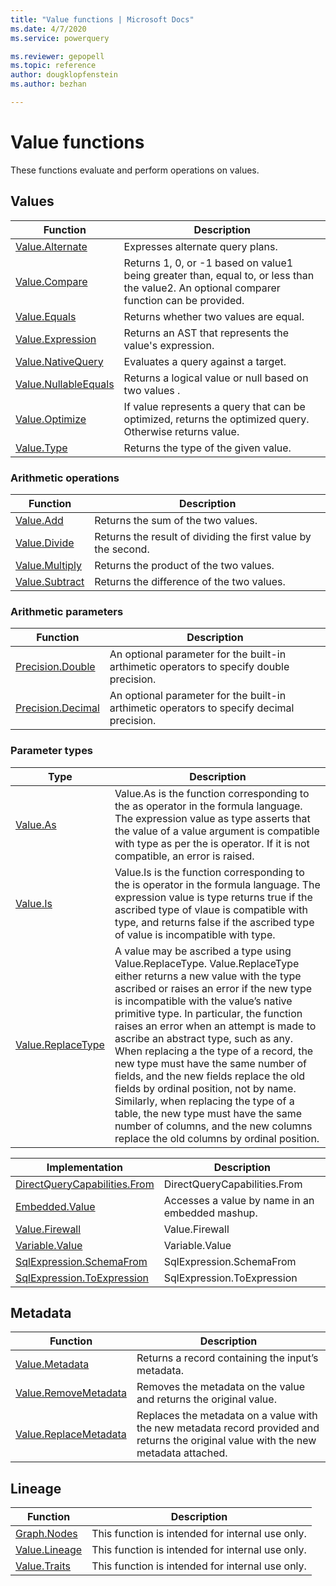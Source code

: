 ```yaml
---
title: "Value functions | Microsoft Docs"
ms.date: 4/7/2020
ms.service: powerquery

ms.reviewer: gepopell
ms.topic: reference
author: dougklopfenstein
ms.author: bezhan

---
```

# Value functions

These functions evaluate and perform operations on values.
  
## <a name="__toc360789732"></a>Values  
  
|Function|Description|  
|------------|---------------|
|[Value.Alternate](value-alternate.md)|Expresses alternate query plans.|
|[Value.Compare](value-compare.md)|Returns 1, 0, or -1 based on value1 being greater than, equal to, or less than the value2. An optional comparer function can be provided.|  
|[Value.Equals](value-equals.md)|Returns whether two values are equal.|  
|[Value.Expression](value-expression.md)|Returns an AST that represents the value's expression.|
|[Value.NativeQuery](value-nativequery.md) | Evaluates a query against a target.|
|[Value.NullableEquals](value-nullableequals.md)|Returns a logical value or null based on two values .| 
|[Value.Optimize](value-optimize.md)|If value represents a query that can be optimized, returns the optimized query. Otherwise returns value.
|[Value.Type](value-type.md) | Returns the type of the given value.| 
  
### <a name="__toc360789742"></a>Arithmetic operations  
  
|Function|Description|  
|------------|---------------|  
|[Value.Add](value-add.md)|Returns the sum of the two values.|  
|[Value.Divide](value-divide.md)|Returns the result of dividing the first value by the second.|
|[Value.Multiply](value-multiply.md)|Returns the product of the two values.|
|[Value.Subtract](value-subtract.md)|Returns the difference of the two values.|  

### Arithmetic parameters

|Function|Description|  
|------------|---------------|  
|[Precision.Double](precision-double.md)|An optional parameter for the built-in arthimetic operators to specify double precision.|  
|[Precision.Decimal](precision-decimal.md)|An optional parameter for the built-in arthimetic operators to specify decimal precision.|
   
  
### <a name="__toc360789751"></a>Parameter types  
  
|Type|Description|  
|--------|---------------|  
|[Value.As](value-as.md)|Value.As is the function corresponding to the as operator in the formula language. The expression value as type asserts that the value of a value argument is compatible with type as per the is operator. If it is not compatible, an error is raised.|  
|[Value.Is](value-is.md)|Value.Is is the function corresponding to the is operator in the formula language. The expression value is type returns true if the ascribed type of vlaue is compatible with type, and returns false if the ascribed type of value is incompatible with type.|  
|[Value.ReplaceType](value-replacetype.md)|A value may be ascribed a type using Value.ReplaceType. Value.ReplaceType either returns a new value with the type ascribed or raises an error if the new type is incompatible with the value’s native primitive type. In particular, the function raises an error when an attempt is made to ascribe an abstract type, such as any. When replacing a the type of a record, the new type must have the same number of fields, and the new fields replace the old fields by ordinal position, not by name. Similarly, when replacing the type of a table, the new type must have the same number of columns, and the new columns replace the old columns by ordinal position.|  

Implementation | Description
-------------- | -----------
[DirectQueryCapabilities.From](directquerycapabilities-from.md) | DirectQueryCapabilities.From
[Embedded.Value](embedded-value.md) | Accesses a value by name in an embedded mashup.
[Value.Firewall](value-firewall.md) | Value.Firewall
[Variable.Value](variable-value.md) | Variable.Value
[SqlExpression.SchemaFrom](sqlexpression-schemafrom.md) | SqlExpression.SchemaFrom
[SqlExpression.ToExpression](sqlexpression-toexpression.md) | SqlExpression.ToExpression  

  
## <a name="__toc360789761"></a>Metadata  
  
|Function|Description|  
|------------|---------------|  
|[Value.Metadata](value-metadata.md)|Returns a record containing the input’s metadata.|  
|[Value.RemoveMetadata](value-removemetadata.md)|Removes the metadata on the value and returns the original value.|  
|[Value.ReplaceMetadata](value-replacemetadata.md)|Replaces the metadata on a value with the new metadata record provided and returns the original value with the new metadata attached.|  

## Lineage

|Function|Description|
| ------ | --------- |
|[Graph.Nodes](graph-nodes.md)|This function is intended for internal use only.|
|[Value.Lineage](value-lineage.md)|This function is intended for internal use only.|
|[Value.Traits](value-traits.md)|This function is intended for internal use only.|
  
